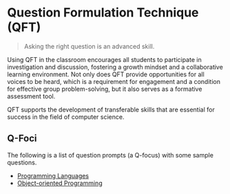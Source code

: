 # Question Formulation Technique (QFT)

> Asking the right question is an advanced skill.


Using QFT in the classroom encourages all students to participate in investigation and discussion, fostering a growth mindset and a collaborative learning environment.  Not only does QFT provide opportunities for all voices to be heard, which is a requirement for engagement and a condition for effective group problem-solving, but it also serves as a formative assessment tool.

QFT supports the development of transferable skills that are essential for success in the field of computer science.

## Q-Foci

The following is a list of question prompts (a Q-focus) with some sample questions. 

* [Programming Languages](1.md)
* [Object-oriented Programming](oop.md)
